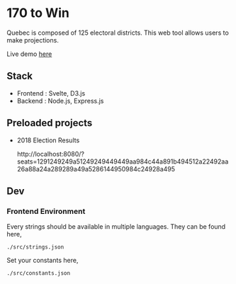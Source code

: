 # 170 to Win

Quebec is composed of 125 electoral districts. This web tool allows users to make projections.

Live demo [here](https://projection125.com)


## Stack

- Frontend : Svelte, D3.js
- Backend : Node.js, Express.js


## Preloaded projects

- 2018 Election Results

    http://localhost:8080/?seats=1291249249a51249249449449aa984c44a891b494512a22492aa26a88a24a289289a49a5286144950984c24928a495


## Dev

### Frontend Environment

Every strings should be available in multiple languages. They can be found here,

    ./src/strings.json

Set your constants here,

    ./src/constants.json
